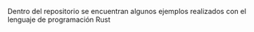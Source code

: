 Dentro del repositorio se encuentran algunos ejemplos realizados con el lenguaje de programación Rust
